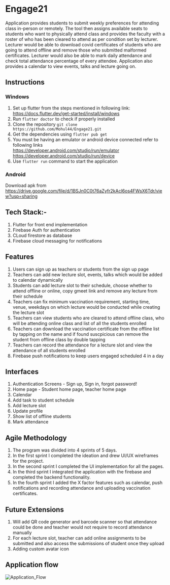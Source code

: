 # Engage21
Application provides students to submit weekly preferences for attending class in-person or remotely. The tool then assigns available seats to students who want to physically attend class and provides the faculty with a roster of who has been cleared to attend as per condition set by lecturer. Lecturer would be able to download covid certificates of students who are going to attend offline and remove those who submitted malformed certificates. Lecturer would also be able to mark daily attendance and check total attendance percentage of every attendee. Application also provides a calendar to view events, talks and lecture going on.

## Instructions
### Windows
1. Set up flutter from the steps mentioned in following link:
https://docs.flutter.dev/get-started/install/windows 
2. Run `flutter doctor` to check if properly installed
3. Clone the repository `git clone https://github.com/Mohul44/Engage21.git`
4. Get the dependencies using `flutter pub get`
5. You must be having an emulator or android device connected refer to following links
    <br /> https://developer.android.com/studio/run/emulator
    <br /> https://developer.android.com/studio/run/device 
6. Use `flutter run` command to start the application

### Android
Download apk from https://drive.google.com/file/d/1BSJn0C0t76aZyfr2kAcl6os4FWsX6Tdr/view?usp=sharing

## Tech Stack:-
1. Flutter for front end implementation
2. Firebase Auth for authentication
3. CLoud firestore as database
4. Firebase cloud messaging for notifications

## Features 
1. Users can sign up as teachers or students from the sign up page
2. Teachers can add new lecture slot, events, talks which would be added to calendar dynamically
3. Students can add lecture slot to their schedule, choose whether to attend offline or online, copy gmeet link and remove any lecture from their schedule 
4. Teachers can fix minimum vaccination requirement, starting time, venue, weekdays on which lecture would be conducted while creating the lecture slot
5. Teachers can view students who are cleared to attend offline class, who will be attending online class and list of all the students enrolled
6. Teachers can download the vaccination certificate from the offline list by tapping on the name and if found suscpicious can remove the student from offline class by double tapping
7. Teachers can record the attendance for a lecture slot and view the attendance of all students enrolled
8. Firebase push notifications to keep users engaged scheduled 4 in a day

## Interfaces
  1. Authentication Screens - Sign up, Sign in, forgot password!
  2. Home page - Student home page, teacher home page
  3. Calendar
  4. Add task to student schedule
  5. Add lecture slot
  6. Update profile
  7. Show list of offline students
  8. Mark attendance

## Agile Methodology
1. The program was divided into 4 sprints of 5 days.
2. In the first sprint I completed the ideation and drew UI/UX wireframes for the project.
3. In the second sprint I completed the UI implementation for all the pages.
4. In the third sprint I integrated the application with the firebase and completed the backend functionality.
5. In the fourth sprint I added the X factor features such as calendar, push notifications and recording attendance and uploading vaccination certificates.

## Future Extensions
1. Will add QR code generator and barcode scanner so that attendance could be done and teacher would not require to record attendance manually
2. For each lecture slot, teacher can add online assignments to be submitted and also access the submissions of student once they upload
3. Adding custom avatar icon

## Application flow

![Application_Flow](https://user-images.githubusercontent.com/43715905/143721841-5c58d540-c95d-4f6f-8e17-b0e58d5d5ed7.png)

